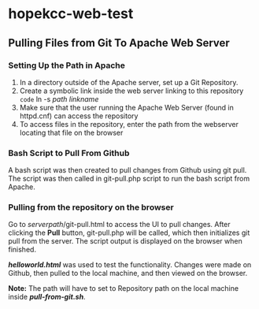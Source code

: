 # hopekcc-web-test

## Pulling Files from Git To Apache Web Server

### Setting Up the Path in Apache

1. In a directory outside of the Apache server, set up a Git Repository.
2. Create a symbolic link inside the web server linking to this repository
`code` ln -s *path* *linkname*
3. Make sure that the user running the Apache Web Server (found in httpd.cnf) can access the repository
4. To access files in the repository, enter the path from the webserver locating that file on the browser

### Bash Script to Pull From Github

A bash script was then created to pull changes from Github using git pull. The script was then called in git-pull.php script to run the bash script from Apache.

### Pulling from the repository on the browser

Go to *serverpath*/git-pull.html to access the UI to pull changes. After clicking the **Pull** button, git-pull.php will be called, which then initializes git pull from the server. The script output is displayed on the browser when finished.

***helloworld.html*** was used to test the functionality. Changes were made on Github, then pulled to the local machine, and then viewed on the browser.

**Note:**
The path will have to set to Repository path on the local machine inside ***pull-from-git.sh***.